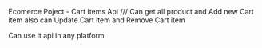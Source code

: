 Ecomerce Poject - Cart Items Api ///
Can get all product
and Add new Cart item
also can Update Cart item
and Remove Cart item

Can use it api in any platform
